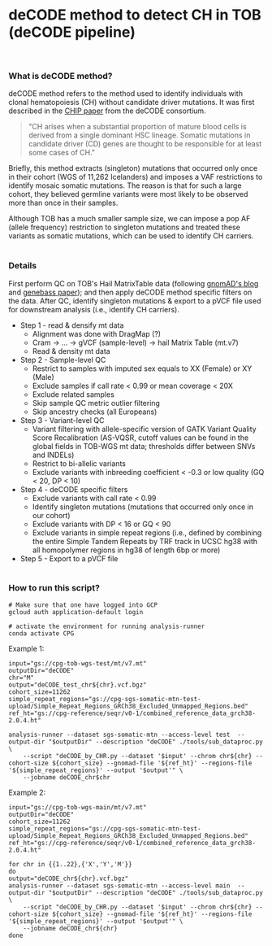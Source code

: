 # deCODE method to detect CH in TOB (deCODE pipeline)
<br>

### What is deCODE method?

deCODE method refers to the method used to identify individuals with clonal hematopoiesis (CH) without candidate driver mutations. It was first described in the [CHIP paper](https://ashpublications.org/blood/article/130/6/742/36791/Clonal-hematopoiesis-with-and-without-candidate) from the deCODE consortium. 
> "CH arises when a substantial proportion of mature blood cells is derived from a single dominant HSC lineage. Somatic mutations in candidate driver (CD) genes are thought to be responsible for at least some cases of CH."    

Briefly, this method extracts (singleton) mutations that occurred only once in their cohort (WGS of 11,262 Icelanders) and imposes a VAF restrictions to identify mosaic somatic mutations. The reason is that for such a large cohort, they believed germline variants were most likely to be observed more than once in their samples. 
 
Although TOB has a much smaller sample size, we can impose a pop AF (allele frequency) restriction to singleton mutations and treated these variants as somatic mutations, which can be used to identify CH carriers.
<br><br>

### Details

First perform QC on TOB's Hail MatrixTable data (following [gnomAD's blog](https://gnomad.broadinstitute.org/news/2020-10-gnomad-v3-1-new-content-methods-annotations-and-data-availability/) and [genebass paper](https://www.sciencedirect.com/science/article/pii/S2666979X22001100?via%3Dihub)); and then apply deCODE method specific filters on the data. After QC, identify singleton mutations & export to a pVCF file used for downstream analysis (i.e., identify CH carriers).

* Step 1 - read & densify mt data
    * Alignment was done with DragMap (?)
    * Cram -> ... -> gVCF (sample-level) -> hail Matrix Table (mt.v7)
    * Read & density mt data 
* Step 2 - Sample-level QC
    * Restrict to samples with imputed sex equals to XX (Female) or XY (Male)
    * Exclude samples if call rate < 0.99 or mean coverage < 20X
    * Exclude related samples
    * Skip sample QC metric outlier filtering
    * Skip ancestry checks (all Europeans)
* Step 3 - Variant-level QC
    * Variant filtering with allele-specific version of GATK Variant Quality Score Recalibration (AS-VQSR, cutoff values can be found in the global fields in TOB-WGS mt data; thresholds differ between SNVs and INDELs)
    * Restrict to bi-allelic variants 
    * Exclude variants with inbreeding coefficient < -0.3 or low quality (GQ < 20, DP < 10)
* Step 4 - deCODE specific filters
    * Exclude variants with call rate < 0.99
    * Identify singleton mutations (mutations that occurred only once in our cohort)
    * Exclude variants with DP < 16 or GQ < 90
    * Exclude variants in simple repeat regions (i.e., defined by combining the entire Simple Tandem Repeats by TRF track in UCSC hg38 with all homopolymer regions in hg38 of length 6bp or more)
* Step 5 - Export to a pVCF file
<br><br>

### How to run this script?

```
# Make sure that one have logged into GCP
gcloud auth application-default login

# activate the environment for running analysis-runner
conda activate CPG
```

Example 1:
```
input="gs://cpg-tob-wgs-test/mt/v7.mt"
outputDir="deCODE"
chr="M"
output="deCODE_test_chr${chr}.vcf.bgz"
cohort_size=11262
simple_repeat_regions="gs://cpg-sgs-somatic-mtn-test-upload/Simple_Repeat_Regions_GRCh38_Excluded_Unmapped_Regions.bed"
ref_ht="gs://cpg-reference/seqr/v0-1/combined_reference_data_grch38-2.0.4.ht"

analysis-runner --dataset sgs-somatic-mtn --access-level test  --output-dir "$outputDir" --description "deCODE" ./tools/sub_dataproc.py \
    --script "deCODE_by_CHR.py --dataset '$input' --chrom chr${chr} --cohort-size ${cohort_size} --gnomad-file '${ref_ht}' --regions-file '${simple_repeat_regions}' --output '$output'" \
    --jobname deCODE_chr$chr
```

Example 2:
```
input="gs://cpg-tob-wgs-main/mt/v7.mt"
outputDir="deCODE"
cohort_size=11262
simple_repeat_regions="gs://cpg-sgs-somatic-mtn-test-upload/Simple_Repeat_Regions_GRCh38_Excluded_Unmapped_Regions.bed"
ref_ht="gs://cpg-reference/seqr/v0-1/combined_reference_data_grch38-2.0.4.ht"

for chr in {{1..22},{'X','Y','M'}}
do
output="deCODE_chr${chr}.vcf.bgz"
analysis-runner --dataset sgs-somatic-mtn --access-level main  --output-dir "$outputDir" --description "deCODE" ./tools/sub_dataproc.py \
    --script "deCODE_by_CHR.py --dataset '$input' --chrom chr${chr} --cohort-size ${cohort_size} --gnomad-file '${ref_ht}' --regions-file '${simple_repeat_regions}' --output '$output'" \
    --jobname deCODE_chr${chr}
done
```

